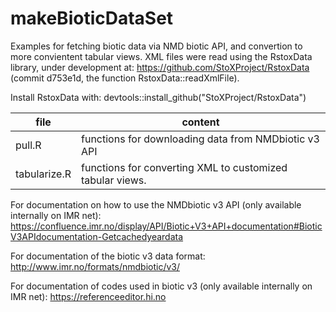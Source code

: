 # makeBioticDataSet

Examples for fetching biotic data via NMD biotic API, and convertion to more convientent tabular views. XML files were read using the RstoxData library, under development at: https://github.com/StoXProject/RstoxData (commit d753e1d, the function RstoxData::readXmlFile).

Install RstoxData with:
devtools::install_github("StoXProject/RstoxData")

file | content
-----|--------
pull.R | functions for downloading data from NMDbiotic v3 API
tabularize.R | functions for converting XML to customized tabular views.

For documentation on how to use the NMDbiotic v3 API (only available internally on IMR net): https://confluence.imr.no/display/API/Biotic+V3+API+documentation#BioticV3APIdocumentation-Getcachedyeardata

For documentation of the biotic v3 data format: http://www.imr.no/formats/nmdbiotic/v3/

For documentation of codes used in biotic v3 (only available internally on IMR net): https://referenceeditor.hi.no